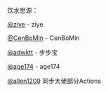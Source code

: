 

饮水思源：

[@ziye](https://github.com/ziye888) - ziye

[@CenBoMin](https://github.com/CenBoMin/GithubSync) - CenBoMin

[@adwktt](https://github.com/adwktt/adwktt) - 步步宝

[@age174](https://github.com/age174/-) - age174

[@allen1209](https://github.com/allenqq1209/allen/) 同步大佬部分Actions
